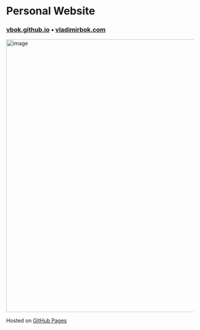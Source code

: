 # Personal Website

### [vbok.github.io](https://vbok.github.io/) • [vladimirbok.com](https://vladimirbok.com/)

<img width="730" alt="image" src="https://github.com/vbok/vbok.github.io/assets/4663979/21f4c80f-8ce3-4281-9435-824cb7161120">

Hosted on [GitHub Pages](https://pages.github.com/)
